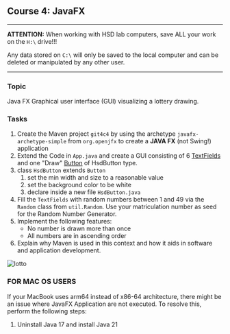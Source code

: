 ## Course 4: JavaFX
______

**ATTENTION:** When working with HSD lab computers, save ALL your work on the `H:\` drive!!!

Any data stored on `C:\` will only be saved to the local computer and can be deleted or manipulated by any other user. 
______

### Topic

Java FX Graphical user interface (GUI) visualizing a lottery drawing.

### Tasks

1. Create the Maven project ```git4c4``` by using the archetype `javafx-archetype-simple` from `org.openjfx` to create a **JAVA FX** (not Swing!) application
2. Extend the Code in `App.java` and create a GUI consisting of 6 [TextFields](https://openjfx.io/javadoc/17/javafx.controls/javafx/scene/control/TextField.html) and one "Draw" [Button](https://openjfx.io/javadoc/17/javafx.controls/javafx/scene/control/Button.html) of HsdButton type.
3. class  `HsdButton` extends `Button`
      1. set the min width and size to a reasonable value
      2. set the background color to be white
      3. declare inside a new file `HsdButton.java`
4. Fill the `TextFields` with random numbers between 1 and 49 via the ```Random``` class from ```util.Random```. Use your matriculation number as seed for the Random Number Generator.
5. Implement the following features:
    - No number is drawn more than once
    - All numbers are in ascending order
6. Explain why Maven is used in this context and how it aids in software and application development.

![lotto](../images/21_lotto.png)


### **FOR MAC OS USERS**

If your MacBook uses arm64 instead of x86-64 architecture, there might be an issue where JavaFX Application are not executed. To resolve this, perform the following steps:
1. Uninstall Java 17 and install Java 21
